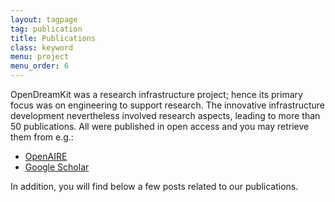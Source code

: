 ```yaml
---
layout: tagpage
tag: publication
title: Publications
class: keyword
menu: project
menu_order: 6
---
```


OpenDreamKit was a research infrastructure project; hence its primary
focus was on engineering to support research. The innovative
infrastructure development nevertheless involved research aspects,
leading to more than 50 publications. All were published in open
access and you may retrieve them from e.g.:

- [OpenAIRE](https://explore.openaire.eu/project-report?projectId=corda__h2020::1930bdaa9032dd5b34f25841ebf3e8d1&size=53&type=publication)
- [Google Scholar](https://scholar.google.co.uk/citations?user=GNEP8oMAAAAJ&hl=en&oi=ao)

In addition, you will find below a few posts related to our
publications.
